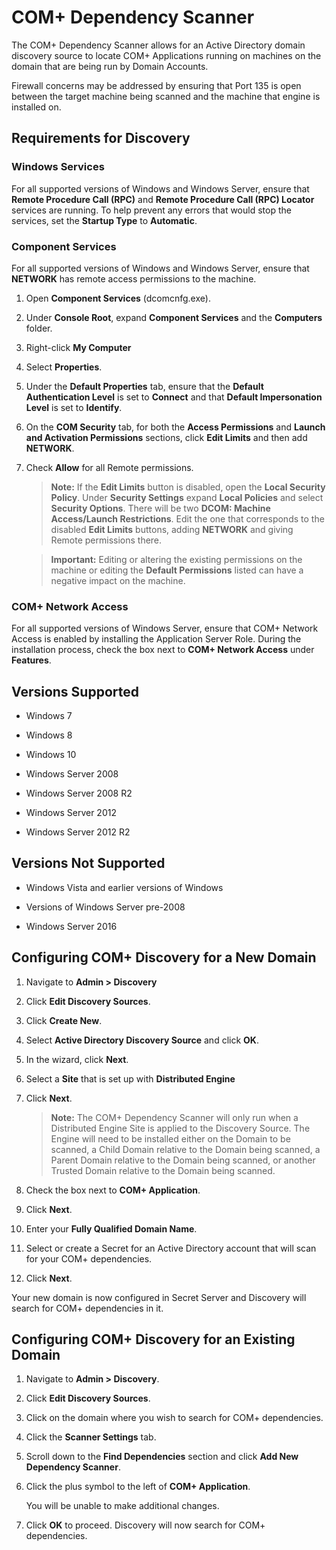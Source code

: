 [title]: # (COM+ Dependency Scanner)
[tags]: # (COM+,dependency,scanner,active directory)
[priority]: # (1000)

# COM+ Dependency Scanner

The COM+ Dependency Scanner allows for an Active Directory domain discovery source to locate COM+ Applications running on machines on the domain that are being run by Domain Accounts.

Firewall concerns may be addressed by ensuring that Port 135 is open between the target machine being scanned and the machine that engine is installed on.

## Requirements for Discovery

### Windows Services

For all supported versions of Windows and Windows Server, ensure that **Remote Procedure Call (RPC)** and **Remote Procedure Call (RPC) Locator** services are running. To help prevent any errors that would stop the services, set the **Startup Type** to **Automatic**.

### Component Services

For all supported versions of Windows and Windows Server, ensure that **NETWORK** has remote access permissions to the machine.

1. Open **Component Services** (dcomcnfg.exe). 
1. Under **Console Root**, expand **Component Services** and the **Computers** folder.
1. Right-click **My Computer**
1. Select **Properties**.
1. Under the **Default Properties** tab, ensure that the **Default Authentication Level** is set to **Connect** and that **Default Impersonation Level** is set to **Identify**.
1. On the **COM Security** tab, for both the **Access Permissions** and **Launch and Activation Permissions** sections, click **Edit Limits** and then add **NETWORK**.
1. Check **Allow** for all Remote permissions.

   > **Note:** If the **Edit Limits** button is disabled, open the **Local Security Policy**. Under **Security Settings** expand **Local Policies** and select **Security Options**. There will be two **DCOM: Machine Access/Launch Restrictions**. Edit the one that corresponds to the disabled **Edit Limits** buttons, adding **NETWORK** and giving Remote permissions there.

   > **Important:** Editing or altering the existing permissions on the machine or editing the **Default Permissions** listed can have a negative impact on the machine.

### COM+ Network Access

For all supported versions of Windows Server, ensure that COM+ Network Access is enabled by installing the Application Server Role. During the installation process, check the box next to **COM+ Network Access** under **Features**.

## Versions Supported

* Windows 7

* Windows 8

* Windows 10

* Windows Server 2008

* Windows Server 2008 R2

* Windows Server 2012

* Windows Server 2012 R2

## Versions Not Supported

* Windows Vista and earlier versions of Windows

* Versions of Windows Server pre-2008

* Windows Server 2016

## Configuring COM+ Discovery for a New Domain

1. Navigate to **Admin \> Discovery**

1. Click **Edit Discovery Sources**.

1. Click **Create New**.

1. Select **Active Directory Discovery Source** and click **OK**.

1. In the wizard, click **Next**.

1. Select a **Site** that is set up with **Distributed Engine**

1. Click **Next**.

   > **Note:** The COM+ Dependency Scanner will only run when a Distributed Engine Site is applied to the Discovery Source. The Engine will need to be installed either on the Domain to be scanned, a Child Domain relative to the Domain being scanned, a Parent Domain relative to the Domain being scanned, or another Trusted Domain relative to the Domain being scanned.

1. Check the box next to **COM+ Application**.

1. Click **Next**.

1. Enter your **Fully Qualified Domain Name**.

1. Select or create a Secret for an Active Directory account that will scan for your COM+ dependencies.

1. Click **Next**.

Your new domain is now configured in Secret Server and Discovery will search for COM+ dependencies in it.

## Configuring COM+ Discovery for an Existing Domain

1. Navigate to **Admin \> Discovery**.

1. Click **Edit Discovery Sources**.

1. Click on the domain where you wish to search for COM+ dependencies.

1. Click the **Scanner Settings** tab.

1. Scroll down to the **Find Dependencies** section and click **Add New Dependency Scanner**.

1. Click the plus symbol to the left of **COM+ Application**.

   You will be unable to make additional changes.

1. Click **OK** to proceed. Discovery will now search for COM+ dependencies.
